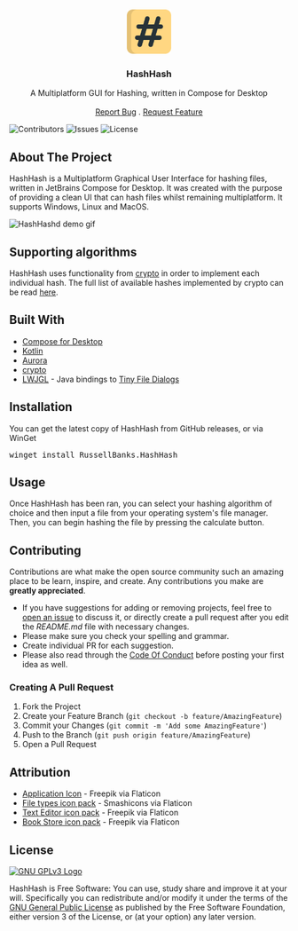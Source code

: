 <br/>
<p align="center">
  <img title="HashHash Logo" src="src/main/resources/logo.svg" alt="hash" width="80">
  <h3 align="center">HashHash</h3>
<p>

<p align="center">
    A Multiplatform GUI for Hashing, written in Compose for Desktop
    <br/>
    <br/>
    <a href="https://github.com/BanDev/HashHash/issues">Report Bug</a>
    .
    <a href="https://github.com/BanDev/HashHash/issues">Request Feature</a>
</p>

![Contributors](https://img.shields.io/github/contributors/BanDev/HashHash?color=dark-green) ![Issues](https://img.shields.io/github/issues/BanDev/HashHash) ![License](https://img.shields.io/github/license/BanDev/HashHash)

## About The Project

HashHash is a Multiplatform Graphical User Interface for hashing files, written in JetBrains Compose for Desktop. It was created with the purpose of providing a clean UI that can hash files whilst remaining multiplatform. It supports Windows, Linux and MacOS.


![HashHashd demo gif](https://user-images.githubusercontent.com/74878137/165340395-6378e52f-9ab3-4f35-bc16-6f6bbc9953df.gif)

## Supporting algorithms

HashHash uses functionality from [crypto](https://github.com/appmattus/crypto) in order to implement each individual hash. The full list of available hashes implemented by crypto can be read [here](https://github.com/appmattus/crypto/tree/main/cryptohash).

## Built With

* [Compose for Desktop](https://github.com/JetBrains/compose-jb)
* [Kotlin](https://kotlinlang.org/)
* [Aurora](https://github.com/kirill-grouchnikov/aurora)
* [crypto](https://github.com/appmattus/crypto)
* [LWJGL](https://github.com/LWJGL/lwjgl3) - Java bindings to [Tiny File Dialogs](https://sourceforge.net/projects/tinyfiledialogs/)

## Installation

You can get the latest copy of HashHash from GitHub releases, or via WinGet

<pre>
winget install RussellBanks.HashHash
</pre>

## Usage

Once HashHash has been ran, you can select your hashing algorithm of choice and then input a file from your operating system's file manager. Then, you can begin hashing the file by pressing the calculate button.

## Contributing

Contributions are what make the open source community such an amazing place to be learn, inspire, and create. Any contributions you make are **greatly appreciated**.

* If you have suggestions for adding or removing projects, feel free to [open an issue](https://github.com/BanDev/HashHash/issues/new) to discuss it, or directly create a pull request after you edit the *README.md* file with necessary changes.
* Please make sure you check your spelling and grammar.
* Create individual PR for each suggestion.
* Please also read through the [Code Of Conduct](https://github.com/BanDev/HashHash/blob/main/CODE_OF_CONDUCT.md) before posting your first idea as well.

### Creating A Pull Request

1. Fork the Project
2. Create your Feature Branch (`git checkout -b feature/AmazingFeature`)
3. Commit your Changes (`git commit -m 'Add some AmazingFeature'`)
4. Push to the Branch (`git push origin feature/AmazingFeature`)
5. Open a Pull Request

## Attribution

- [Application Icon](https://www.flaticon.com/free-icon/hash_390926?term=hash&page=1&position=40&page=1&position=40&related_id=390926) - Freepik via Flaticon
- [File types icon pack](https://www.flaticon.com/packs/file-types) - Smashicons via Flaticon
- [Text Editor icon pack](https://www.flaticon.com/packs/text-editor-42) - Freepik via Flaticon
- [Book Store icon pack](https://www.flaticon.com/packs/book-store-7) - Freepik via Flaticon

## License

[![GNU GPLv3 Logo](https://www.gnu.org/graphics/gplv3-127x51.png)](http://www.gnu.org/licenses/gpl-3.0.en.html)

HashHash is Free Software: You can use, study share and improve it at your will. Specifically you can redistribute and/or modify it under the terms of the [GNU General Public License](http://www.gnu.org/licenses/gpl-3.0.en.html) as published by the Free Software Foundation, either version 3 of the License, or (at your option) any later version.
